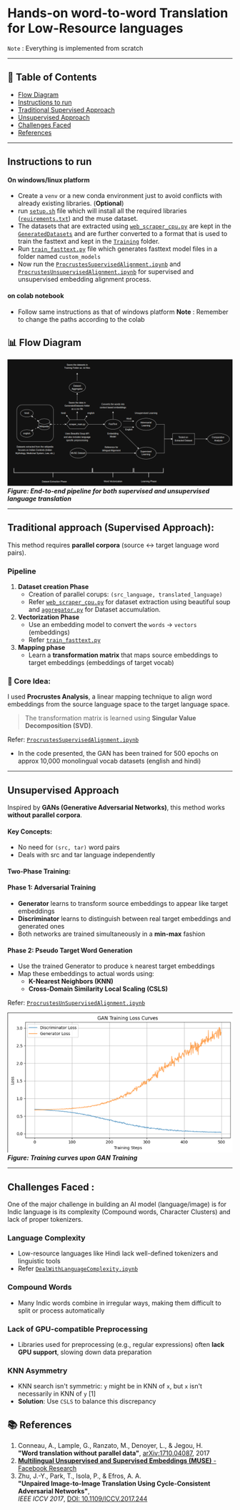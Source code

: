 # Hands-on word-to-word Translation for Low-Resource languages

``Note`` : Everything is implemented from scratch

---

## 📖 Table of Contents  
- [Flow Diagram](#-flow-diagram)  
- [Instructions to run](#-Instructions-to-run)
- [Traditional Supervised Approach](#-traditional-supervised-approach)  
- [Unsupervised Approach](#-unsupervised-approach)  
- [Challenges Faced](#-challenges-faced)
- [References](#-references)

---

## Instructions to run

#### On windows/linux platform
- Create a `venv` or a new conda environment just to avoid conflicts with already existing libraries. (**Optional**)
- run [`setup.sh`](.setup.sh) file which will install all the required libraries ([`reuirements.txt`](requirements.txt)) and the muse dataset. 
- The datasets that are extracted using [`web_scraper_cpu.py`](./DataExtraction/web_scraper_cpu.py) are kept in the [`GeneratedDatasets`](./GeneratedDatasets/) and are further converted to a format that is used to train the fasttext and kept in the [`Training`](./Training/) folder. 
- Run [`train_fasttext.py`](./Training/train_fasttext.py) file which generates fasttext model files in a folder named `custom_models`
- Now run the [`ProcrustesSupervisedAlignment.ipynb`](./Training/ProcrustesSupervisedAlignment.ipynb) and [`ProcrustesUnsupervisedAlignment.ipynb`](./Training/ProcrustesUnSupervisedAlginment.ipynb) for supervised and unsupervised embedding alignment process.

#### on colab notebook
- Follow same instructions as that of windows platform
**Note** : Remember to change the paths according to the colab

## 📊 Flow Diagram

![Language Translation Pipeline](Flow_Diagram.png)
**_Figure: End-to-end pipeline for both supervised and unsupervised language translation_**

---

## Traditional approach (Supervised Approach): 

This method requires **parallel corpora** (source ↔ target language word pairs).

### Pipeline

1. **Dataset creation Phase**
    - Creation of parallel corups: `(src_language, translated_language)`
    - Refer [`web_scraper_cpu.py`](./DataExtraction/web_scraper_cpu.py) for dataset extraction using beautiful soup and [`aggregator.py`](./GeneratedDatasets/aggregate.py) for Dataset accumulation.
2. **Vectorization Phase** 
    - Use an embedding model to convert the `words` -> `vectors` (embeddings)
    - Refer [`train_fasttext.py`](./Training/train_fasttext.py)
3. **Mapping phase**
    - Learn a **transformation matrix** that maps source embeddings to target embeddings (embeddings of target vocab)

### 🧠 Core Idea:

I used **Procrustes Analysis**, a linear mapping technique to align word embeddings from the source language space to the target language space.

> The transformation matrix is learned using **Singular Value Decomposition (SVD)**.

Refer: [`ProcrustesSupervisedAlignment.ipynb`](./Training/ProcrustesSupervisedAlignment.ipynb)

- In the code presented, the GAN has been trained for 500 epochs on approx 10,000 monolingual vocab datasets (english and hindi)

---

## Unsupervised Approach  

Inspired by **GANs (Generative Adversarial Networks)**, this method works **without parallel corpora**.

#### Key Concepts:
- No need for `(src, tar)` word pairs
- Deals with src and tar language independently 

#### Two-Phase Training:

#### **Phase 1: Adversarial Training**
- **Generator** learns to transform source embeddings to appear like target embeddings
- **Discriminator** learns to distinguish between real target embeddings and generated ones
- Both networks are trained simultaneously in a **min-max** fashion

#### **Phase 2: Pseudo Target Word Generation**
- Use the trained Generator to produce `k` nearest target embeddings
- Map these embeddings to actual words using:
  - **K-Nearest Neighbors (KNN)**
  - **Cross-Domain Similarity Local Scaling (CSLS)**

Refer: [`ProcrustesUnSupervisedAlignment.ipynb`](./Training/ProcrustesUnSupervisedAlginment.ipynb)

![Loss curves of the Adversaial Training](Adversarial_Learning_TrainingCurves.png)<br>
**_Figure: Training curves upon GAN Training_**

---

## Challenges Faced : 

One of the major challenge in building an AI model (language/image) is for Indic language is its complexity (Compound words, Character Clusters) and lack of proper tokenizers.

### Language Complexity
- Low-resource languages like Hindi lack well-defined tokenizers and linguistic tools
- Refer [`DealWithLanguageComplexity.ipynb`](DealWithLanguageComplexity.ipynb)
### Compound Words
- Many Indic words combine in irregular ways, making them difficult to split or process automatically

### Lack of GPU-compatible Preprocessing
- Libraries used for preprocessing (e.g., regular expressions) often **lack GPU support**, slowing down data preparation

### KNN Asymmetry 
- KNN search isn't symmetric: `y` might be in KNN of `x`, but `x` isn't necessarily in KNN of `y` \[1\]
- **Solution**: Use `CSLS` to balance this discrepancy

## 📚 References

1. Conneau, A., Lample, G., Ranzato, M., Denoyer, L., & Jegou, H.  
   **"Word translation without parallel data"**, [arXiv:1710.04087](https://doi.org/10.48550/arXiv.1710.04087), 2017  
2. [**Multilingual Unsupervised and Supervised Embeddings (MUSE)** - Facebook Research](https://github.com/facebookresearch/MUSE)  
3. Zhu, J.-Y., Park, T., Isola, P., & Efros, A. A.  
   **"Unpaired Image-to-Image Translation Using Cycle-Consistent Adversarial Networks"**,  
   *IEEE ICCV 2017*, [DOI: 10.1109/ICCV.2017.244](https://doi.org/10.1109/ICCV.2017.244)